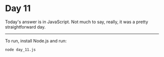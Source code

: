 # Day 11

Today's answer is in JavaScript. Not much to say, really, it was a pretty straightforward day.

---

To run, install Node.js and run:

```bash
node day_11.js
```

